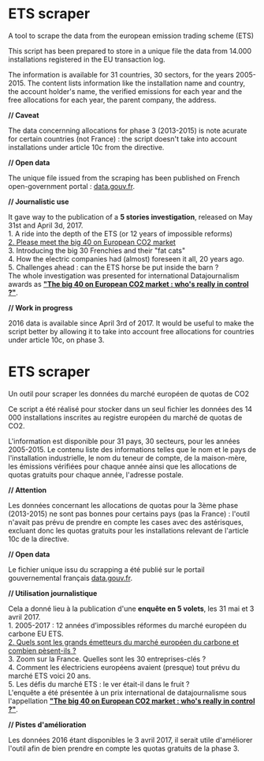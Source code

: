 # ETS scraper 

A tool to scrape the data from the european emission trading scheme (ETS)

This script has been prepared to store in a unique file the data from 14.000 installations registered in the EU transaction log.

The information is available for 31 countries, 30 sectors, for the years 2005-2015. The content lists information like the installation name and country, the account holder's name, the verified emissions for each year and the free allocations for each year, the parent company, the address. 

**// Caveat** 

The data concernning allocations for phase 3 (2013-2015) is note acurate for certain countries (not France) : the script doesn't take into account installations under article 10c from the directive.

**// Open data**

The unique file issued from the scraping has been published on French open-government portal : <a href="https://www.data.gouv.fr/fr/datasets/donnees-2005-2015-du-marche-europeen-des-quotas-de-co2-ets/">data.gouv.fr</a>. 

**// Journalistic use**

It gave way to the publication of a **5 stories investigation**, released on May 31st and April 3d, 2017. 
<br>1. A ride into the depth of the ETS (or 12 years of impossible reforms) 
<br><a href="http://www.aef.info/depeche/libre/557532">2. Please meet the big 40 on European CO2 market</a> 
<br>3. Introducing the big 30 Frenchies and their "fat cats" 
<br>4. How the electric companies had (almost) foreseen it all, 20 years ago. 
<br>5. Challenges ahead : can the ETS horse be put inside the barn ? 
<br>The whole investigation was presented for international Datajournalism awards as **<a href="http://community.globaleditorsnetwork.org/content/big-40-european-co2-market-whos-really-control">"The big 40 on European CO2 market : who's really in control ?"</a>**.

**// Work in progress**

2016 data is available since April 3rd of 2017. It would be useful to make the script better by allowing it to take into account free allocations for countries under article 10c, on phase 3.

# ETS scraper 

Un outil pour scraper les données du marché européen de quotas de CO2

Ce script a été réalisé pour stocker dans un seul fichier les données des 14 000 installations inscrites au registre européen du marché de quotas de CO2.

L'information est disponible pour 31 pays, 30 secteurs, pour les années 2005-2015. Le contenu liste des informations telles que le nom et le pays de l'installation industrielle, le nom du teneur de compte, de la maison-mère, les émissions vérifiées pour chaque année ainsi que les allocations de quotas gratuits pour chaque année, l'adresse postale.

**// Attention** 

Les données concernant les allocations de quotas pour la 3ème phase (2013-2015) ne sont pas bonnes pour certains pays (pas la France) : l'outil n'avait pas prévu de prendre en compte les cases avec des astérisques, excluant donc les quotas gratuits pour les installations relevant de l'article 10c de la directive.

**// Open data**

Le fichier unique issu du scrapping a été publié sur le portail gouvernemental français <a href="https://www.data.gouv.fr/fr/datasets/donnees-2005-2015-du-marche-europeen-des-quotas-de-co2-ets/">data.gouv.fr</a>. 

**// Utilisation journalistique**

Cela a donné lieu à la publication d'une **enquête en 5 volets**, les 31 mai et 3 avril 2017. 
<br>1. 2005-2017 : 12 années d’impossibles réformes du marché européen du carbone EU ETS.
<br><a href="http://www.aef.info/depeche/libre/557532">2. Quels sont les grands émetteurs du marché européen du carbone et combien pèsent-ils ?</a> 
<br>3. Zoom sur la France. Quelles sont les 30 entreprises-clés ?
<br>4. Comment les électriciens européens avaient (presque) tout prévu du marché ETS voici 20 ans. 
<br>5. Les défis du marché ETS : le ver était-il dans le fruit ?
<br>L'enquête a été présentée à un prix international de datajournalisme sous l'appellation **<a href="http://community.globaleditorsnetwork.org/content/big-40-european-co2-market-whos-really-control">"The big 40 on European CO2 market : who's really in control ?"</a>**.

**// Pistes d'amélioration** 

Les données 2016 étant disponibles le 3 avril 2017, il serait utile d'améliorer l'outil afin de bien prendre en compte les quotas gratuits de la phase 3. 
